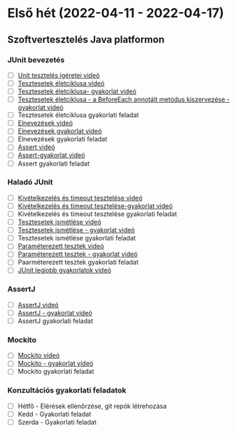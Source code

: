 # Első hét (2022-04-11 - 2022-04-17)


## Szoftvertesztelés Java platformon

### JUnit bevezetés

* [ ] [Unit tesztelés ígéretei videó](https://e-learning.training360.com/courses/take/szoftverteszteles-java-platformon-2021/lessons/10611068-unit-teszteles-igeretei)
* [ ] [Tesztesetek életciklusa videó](https://e-learning.training360.com/courses/take/szoftverteszteles-java-platformon-2021/lessons/10611085-tesztesetek-eletciklusa)
* [ ] [Tesztesetek életciklusa- gyakorlat videó](https://e-learning.training360.com/courses/take/szoftverteszteles-java-platformon-2021/lessons/10611037-tesztesetek-eletciklusa-gyakorlat)
* [ ] [Tesztesetek életciklusa - a BeforeEach annotált metódus kiszervezése - gyakorlat videó](https://e-learning.training360.com/courses/take/szoftverteszteles-java-platformon-2021/lessons/10610982-tesztesetek-eletciklusa-a-beforeeach-annotalt-metodus-kiszervezese-gyakorlat)
* [ ] Tesztesetek életciklusa gyakorlati feladat
* [ ] [Elnevezések videó](https://e-learning.training360.com/courses/take/szoftverteszteles-java-platformon-2021/lessons/10610984-elnevezesek)
* [ ] [Elnevezések gyakorlat videó](https://e-learning.training360.com/courses/take/szoftverteszteles-java-platformon-2021/lessons/10610980-elnevezesek-gyakorlat)
* [ ] Elnevezések gyakorlati feladat
* [ ] [Assert videó](https://e-learning.training360.com/courses/take/szoftverteszteles-java-platformon-2021/lessons/10769684-assert)
* [ ] [Assert-gyakorlat videó](https://e-learning.training360.com/courses/take/szoftverteszteles-java-platformon-2021/lessons/10769704-assert-gyakorlat)
* [ ] Assert gyakorlati feladat

### Haladó JUnit
* [ ] [Kivételkezelés és timeout tesztelése videó](https://e-learning.training360.com/courses/take/szoftverteszteles-java-platformon-2021/lessons/10769706-kivetelkezeles-es-timeout-tesztelese)
* [ ] [Kivételkezelés és timeout tesztelése-gyakorlat videó](https://e-learning.training360.com/courses/take/szoftverteszteles-java-platformon-2021/lessons/10769707-kivetelkezeles-es-timeout-tesztelese-gyakorlat)
* [ ] Kivételkezelés és timeout tesztelése gyakorlati feladat
* [ ] [Tesztesetek ismétlése videó](https://e-learning.training360.com/courses/take/szoftverteszteles-java-platformon-2021/lessons/10769719-tesztesetek-ismetlese)
* [ ] [Tesztesetek ismétlése - gyakorlat videó](https://e-learning.training360.com/courses/take/szoftverteszteles-java-platformon-2021/lessons/10769720-tesztesetek-ismetlese-gyakorlat) 
* [ ] Tesztesetek ismétlése gyakorlati feladat
* [ ] [Paraméterezett tesztek videó](https://e-learning.training360.com/courses/take/szoftverteszteles-java-platformon-2021/lessons/10769721-parameterezett-tesztek)
* [ ] [Paraméterezett tesztek - gyakorlat videó](https://e-learning.training360.com/courses/take/szoftverteszteles-java-platformon-2021/lessons/10769722-parameterezett-tesztek-gyakorlat)
* [ ] Paarméterezett tesztek gyakorlati feladat
* [ ] [JUnit legjobb gyakorlatok videó](https://e-learning.training360.com/courses/take/szoftverteszteles-java-platformon-2021/lessons/10769735-junit-legjobb-gyakorlatok)

### AssertJ
* [ ] [AssertJ videó](https://e-learning.training360.com/courses/take/szoftverteszteles-java-platformon-2021/lessons/30464085-assertj)
* [ ] [AssertJ - gyakorlat videó](https://e-learning.training360.com/courses/take/szoftverteszteles-java-platformon-2021/lessons/30464090-assertj-gyakorlat)
* [ ] AssertJ gyakorlati feladat
### Mockito
* [ ] [Mockito videó](https://e-learning.training360.com/courses/take/szoftverteszteles-java-platformon-2021/lessons/30464183-mockito)
* [ ] [Mockito - gyakorlat videó](https://e-learning.training360.com/courses/take/szoftverteszteles-java-platformon-2021/lessons/30464187-mockito-gyakorlat)
* [ ] Mockito gyakorlati feladat

### Konzultációs gyakorlati feladatok
* [ ] Hétfő - Elérések ellenőrzése, git repók létrehozása
* [ ] Kedd - Gyakorlati feladat
* [ ] Szerda - Gyakorlati feladat
